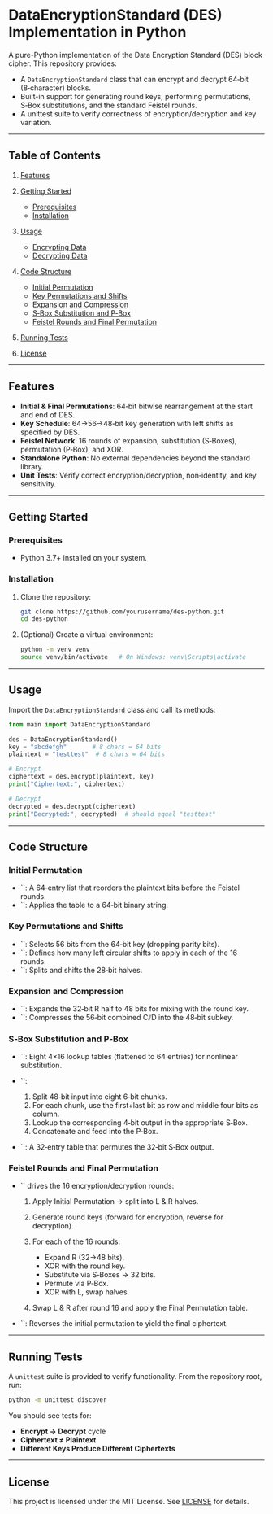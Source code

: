 # DataEncryptionStandard (DES) Implementation in Python

A pure-Python implementation of the Data Encryption Standard (DES) block cipher. This repository provides:

* A `DataEncryptionStandard` class that can encrypt and decrypt 64‑bit (8‑character) blocks.
* Built-in support for generating round keys, performing permutations, S‑Box substitutions, and the standard Feistel rounds.
* A unittest suite to verify correctness of encryption/decryption and key variation.

---

## Table of Contents

1. [Features](#features)
2. [Getting Started](#getting-started)

   * [Prerequisites](#prerequisites)
   * [Installation](#installation)
3. [Usage](#usage)

   * [Encrypting Data](#encrypting-data)
   * [Decrypting Data](#decrypting-data)
4. [Code Structure](#code-structure)

   * [Initial Permutation](#initial-permutation)
   * [Key Permutations and Shifts](#key-permutations-and-shifts)
   * [Expansion and Compression](#expansion-and-compression)
   * [S‑Box Substitution and P‑Box](#s-box-substitution-and-p-box)
   * [Feistel Rounds and Final Permutation](#feistel-rounds-and-final-permutation)
5. [Running Tests](#running-tests)
6. [License](#license)

---

## Features

* **Initial & Final Permutations**: 64‑bit bitwise rearrangement at the start and end of DES.
* **Key Schedule**: 64→56→48‑bit key generation with left shifts as specified by DES.
* **Feistel Network**: 16 rounds of expansion, substitution (S‑Boxes), permutation (P‑Box), and XOR.
* **Standalone Python**: No external dependencies beyond the standard library.
* **Unit Tests**: Verify correct encryption/decryption, non‑identity, and key sensitivity.

---

## Getting Started

### Prerequisites

* Python 3.7+ installed on your system.

### Installation

1. Clone the repository:

   ```bash
   git clone https://github.com/yourusername/des-python.git
   cd des-python
   ```
2. (Optional) Create a virtual environment:

   ```bash
   python -m venv venv
   source venv/bin/activate   # On Windows: venv\Scripts\activate
   ```

---

## Usage

Import the `DataEncryptionStandard` class and call its methods:

```python
from main import DataEncryptionStandard

des = DataEncryptionStandard()
key = "abcdefgh"       # 8 chars = 64 bits
plaintext = "testtest"  # 8 chars = 64 bits

# Encrypt
ciphertext = des.encrypt(plaintext, key)
print("Ciphertext:", ciphertext)

# Decrypt
decrypted = des.decrypt(ciphertext)
print("Decrypted:", decrypted)  # should equal "testtest"
```

---

## Code Structure

### Initial Permutation

* \`\`: A 64‑entry list that reorders the plaintext bits before the Feistel rounds.
* \`\`: Applies the table to a 64‑bit binary string.

### Key Permutations and Shifts

* \`\`: Selects 56 bits from the 64‑bit key (dropping parity bits).
* \`\`: Defines how many left circular shifts to apply in each of the 16 rounds.
* \`\`: Splits and shifts the 28‑bit halves.

### Expansion and Compression

* \`\`: Expands the 32‑bit R half to 48 bits for mixing with the round key.
* \`\`: Compresses the 56‑bit combined C⫽D into the 48‑bit subkey.

### S‑Box Substitution and P‑Box

* \`\`: Eight 4×16 lookup tables (flattened to 64 entries) for nonlinear substitution.
* \`\`:

  1. Split 48‑bit input into eight 6‑bit chunks.
  2. For each chunk, use the first+last bit as row and middle four bits as column.
  3. Lookup the corresponding 4‑bit output in the appropriate S‑Box.
  4. Concatenate and feed into the P‑Box.
* \`\`: A 32‑entry table that permutes the 32‑bit S‑Box output.

### Feistel Rounds and Final Permutation

* \`\` drives the 16 encryption/decryption rounds:

  1. Apply Initial Permutation → split into L & R halves.
  2. Generate round keys (forward for encryption, reverse for decryption).
  3. For each of the 16 rounds:

     * Expand R (32→48 bits).
     * XOR with the round key.
     * Substitute via S‑Boxes → 32 bits.
     * Permute via P‑Box.
     * XOR with L, swap halves.
  4. Swap L & R after round 16 and apply the Final Permutation table.
* \`\`: Reverses the initial permutation to yield the final ciphertext.

---

## Running Tests

A `unittest` suite is provided to verify functionality. From the repository root, run:

```bash
python -m unittest discover
```

You should see tests for:

* **Encrypt → Decrypt** cycle
* **Ciphertext ≠ Plaintext**
* **Different Keys Produce Different Ciphertexts**

---

## License

This project is licensed under the MIT License. See [LICENSE](LICENSE) for details.

